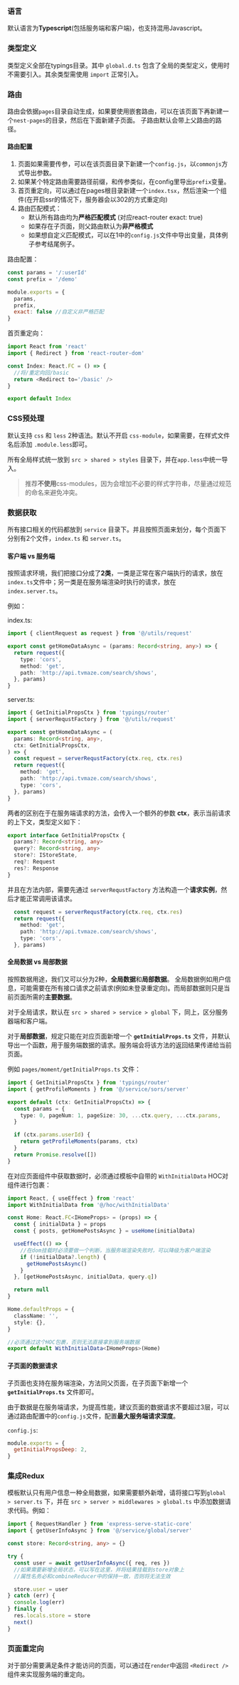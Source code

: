 ### 语言 <a id="lang"></a>
默认语言为**Typescript**(包括服务端和客户端)，也支持混用Javascript。

### 类型定义
类型定义全部在typings目录。其中 `global.d.ts` 包含了全局的类型定义，使用时不需要引入。其余类型需使用 `import` 正常引入。

### 路由 <a id="route"></a>
路由会依据`pages`目录自动生成，如果要使用嵌套路由，可以在该页面下再新建一个`nest-pages`的目录，然后在下面新建子页面。
子路由默认会带上父路由的路径。

#### 路由配置
1. 页面如果需要传参，可以在该页面目录下新建一个`config.js`，以`commonjs`方式导出参数。
1. 如果某个特定路由需要路径前缀，和传参类似，在config里导出`prefix`变量。
1. 首页重定向，可以通过在pages根目录新建一个`index.tsx`，然后渲染一个<Redirect />组件(在开启ssr的情况下，服务器会以302的方式重定向)
1. 路由匹配模式：
    * 默认所有路由均为**严格匹配模式** (对应react-router exact: true)
    * 如果存在子页面，则父路由默认为**非严格模式**
    * 如果想自定义匹配模式，可以在1中的`config.js`文件中导出变量，具体例子参考结尾例子。

路由配置：
```javascript
const params = '/:userId'
const prefix = '/demo'

module.exports = {
  params,
  prefix,
  exact: false //自定义非严格匹配
}
```

首页重定向：
```typescript
import React from 'react'
import { Redirect } from 'react-router-dom'

const Index: React.FC = () => {
  //将/重定向回/basic
  return <Redirect to='/basic' />
}

export default Index
```

### CSS预处理 <a id="css"></a>
默认支持 `css` 和 `less` 2种语法。默认不开启 `css-module`，如果需要，在样式文件名后添加 `.module.less`即可。

所有全局样式统一放到 `src > shared > styles` 目录下，并在`app.less`中统一导入。

>推荐**不使用**css-modules，因为会增加不必要的样式字符串，尽量通过规范的命名来避免冲突。

### 数据获取 <a id="data"></a>
所有接口相关的代码都放到 `service` 目录下。并且按照页面来划分，每个页面下分别有2个文件，`index.ts` 和 `server.ts`。

#### 客户端 vs 服务端
按照请求环境，我们把接口分成了**2类**，一类是正常在客户端执行的请求，放在 `index.ts`文件中；另一类是在服务端渲染时执行的请求，放在 `index.server.ts`。

例如：

index.ts: 
```typescript
import { clientRequest as request } from '@/utils/request'

export const getHomeDataAsync = (params: Record<string, any>) => {
  return request({
    type: 'cors',
    method: 'get',
    path: 'http://api.tvmaze.com/search/shows',
  }, params)
}
```

server.ts:
```typescript
import { GetInitialPropsCtx } from 'typings/router'
import { serverRequstFactory } from '@/utils/request'

export const getHomeDataAsync = (
  params: Record<string, any>,
  ctx: GetInitialPropsCtx,
) => {
  const request = serverRequstFactory(ctx.req, ctx.res)
  return request({
    method: 'get',
    path: 'http://api.tvmaze.com/search/shows',
    type: 'cors',
  }, params)
}
```

两者的区别在于在服务端请求的方法，会传入一个额外的参数 **ctx**，表示当前请求的上下文，类型定义如下：
```typescript
export interface GetInitialPropsCtx {
  params?: Record<string, any>
  query?: Record<string, any>
  store?: IStoreState,
  req?: Request
  res?: Response
}
```

并且在方法内部，需要先通过 `serverRequstFactory` 方法构造一个**请求实例**，然后才能正常调用该请求。
```typescript
  const request = serverRequstFactory(ctx.req, ctx.res)
  return request({
    method: 'get',
    path: 'http://api.tvmaze.com/search/shows',
    type: 'cors',
  }, params)
```

#### 全局数据 vs 局部数据
按照数据用途，我们又可以分为2种，**全局数据**和**局部数据**。
全局数据例如用户信息，可能需要在所有接口请求之前请求(例如未登录重定向)。而局部数据则只是当前页面所需的**主要数据**。

对于全局请求，默认在 `src > shared > service > global` 下，同上，区分服务器端和客户端。

对于**局部数据**，规定只能在对应页面新增一个 **`getInitialProps.ts`** 文件，并默认导出一个函数，用于服务端数据的请求。服务端会将该方法的返回结果传递给当前页面。

例如 `pages/moment/getInitialProps.ts` 文件：
```typescript
import { GetInitialPropsCtx } from 'typings/router'
import { getProfileMoments } from '@/service/sors/server'

export default (ctx: GetInitialPropsCtx) => {
  const params = {
    type: 0, pageNum: 1, pageSize: 30, ...ctx.query, ...ctx.params,
  }

  if (ctx.params.userId) {
    return getProfileMoments(params, ctx)
  }
  return Promise.resolve([])
}
```

在对应页面组件中获取数据时，必须通过模板中自带的 `WithInitialData` HOC对组件进行包裹：

```typescript
import React, { useEffect } from 'react'
import WithInitialData from '@/hoc/withInitialData'

const Home: React.FC<IHomeProps> = (props) => {
  const { initialData } = props
  const { posts, getHomePostsAsync } = useHome(initialData)

  useEffect(() => {
    //在dom挂载时必须要做一个判断，当服务端渲染失败时，可以降级为客户端渲染
    if (!initialData?.length) {
      getHomePostsAsync()
    }
  }, [getHomePostsAsync, initialData, query.q])

  return null
}

Home.defaultProps = {
  className: '',
  style: {},
}

//必须通过这个HOC包裹，否则无法直接拿到服务端数据
export default WithInitialData<IHomeProps>(Home)
```

#### 子页面的数据请求
子页面也支持在服务端渲染，方法同父页面，在子页面下新增一个 **`getInitialProps.ts`** 文件即可。

由于数据是在服务端请求，为提高性能，建议页面的数据请求不要超过3层，可以通过路由配置中的`config.js`文件，配置**最大服务端请求深度**。

`config.js`:

```javascript
module.exports = {
  getInitialPropsDeep: 2,  
}
```

### 集成Redux <a id="redux"></a>
模板默认只有用户信息一种全局数据，如果需要额外新增，请将接口写到`global > server.ts` 下，并在 `src > server > middlewares > global.ts` 中添加数据请求代码。例如：
```typescript
import { RequestHandler } from 'express-serve-static-core'
import { getUserInfoAsync } from '@/service/global/server'

const store: Record<string, any> = {}

try {
  const user = await getUserInfoAsync({ req, res })
  //如果需要新增全局状态，可以写在这里，并将结果挂载到store对象上
  //属性名务必和combineReducer中的保持一致，否则将无法生效

  store.user = user
} catch (err) {
  console.log(err)
} finally {
  res.locals.store = store
  next()
}
```

### 页面重定向 <a id="redirect"></a>
对于部分需要满足条件才能访问的页面，可以通过在`render`中返回 `<Redirect />`组件来实现服务端的重定向。
